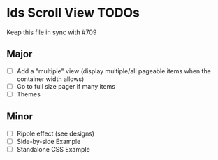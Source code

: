 # Ids Scroll View TODOs

Keep this file in sync with #709

## Major

- [ ] Add a "multiple" view (display multiple/all pageable items when the container width allows)
- [ ] Go to full size pager if many items
- [ ] Themes
## Minor

- [ ] Ripple effect (see designs)
- [ ] Side-by-side Example
- [ ] Standalone CSS Example
